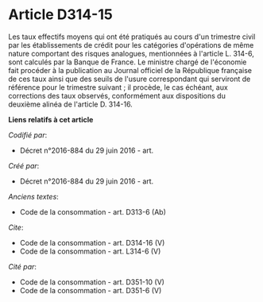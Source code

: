 # Article D314-15

Les taux effectifs moyens qui ont été pratiqués au cours d'un trimestre civil par les établissements de crédit pour les
catégories d'opérations de même nature comportant des risques analogues, mentionnées à l'article L. 314-6, sont calculés par
la Banque de France. Le ministre chargé de l'économie fait procéder à la publication au Journal officiel de la République
française de ces taux ainsi que des seuils de l'usure correspondant qui serviront de référence pour le trimestre suivant ; il
procède, le cas échéant, aux corrections des taux observés, conformément aux dispositions du deuxième alinéa de l'article D.
314-16.

**Liens relatifs à cet article**

_Codifié par_:

  - Décret n°2016-884 du 29 juin 2016 - art.

_Créé par_:

  - Décret n°2016-884 du 29 juin 2016 - art.

_Anciens textes_:

  - Code de la consommation - art. D313-6 (Ab)

_Cite_:

  - Code de la consommation - art. D314-16 (V)
  - Code de la consommation - art. L314-6 (V)

_Cité par_:

  - Code de la consommation - art. D351-10 (V)
  - Code de la consommation - art. D351-6 (V)
